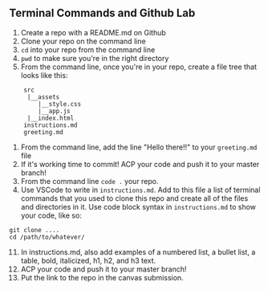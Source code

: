## Terminal Commands and Github Lab

1) Create a repo with a README.md on Github
1) Clone your repo on the command line
1) `cd` into your repo from the command line
1) `pwd` to make sure you're in the right directory
1) From the command line, once you're in your repo, create a file tree that looks like this:
```
    src
     |__assets
        |__style.css
        |__app.js
     |__index.html
    instructions.md
    greeting.md
```

1) From the command line, add the line "Hello there!!" to your `greeting.md` file
1) If it's working time to commit! ACP your code and push it to your master branch!
1) From the command line `code .` your repo.
1) Use VSCode to write in `instructions.md`. Add to this file a list of terminal commands that you used to clone this repo and create all of the files and directories in it. Use code block syntax in `instructions.md` to show your code, like so:
```console
git clone .... 
cd /path/to/whatever/
 ``` 
11) In instructions.md, also add examples of a numbered list, a bullet list, a table, bold, italicized, h1, h2, and h3 text.
12) ACP your code and push it to your master branch!
13) Put the link to the repo in the canvas submission.
